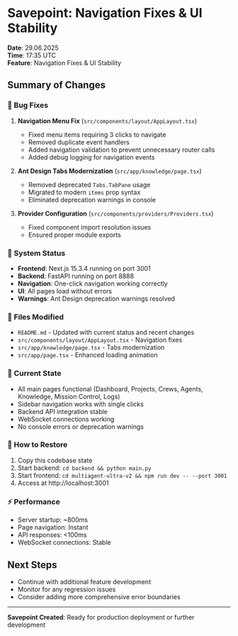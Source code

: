 # Savepoint: Navigation Fixes & UI Stability

**Date**: 29.06.2025  
**Time**: 17:35 UTC  
**Feature**: Navigation Fixes & UI Stability  

## Summary of Changes

### 🔧 Bug Fixes
1. **Navigation Menu Fix** (`src/components/layout/AppLayout.tsx`)
   - Fixed menu items requiring 3 clicks to navigate
   - Removed duplicate event handlers
   - Added navigation validation to prevent unnecessary router calls
   - Added debug logging for navigation events

2. **Ant Design Tabs Modernization** (`src/app/knowledge/page.tsx`)
   - Removed deprecated `Tabs.TabPane` usage
   - Migrated to modern `items` prop syntax
   - Eliminated deprecation warnings in console

3. **Provider Configuration** (`src/components/providers/Providers.tsx`)
   - Fixed component import resolution issues
   - Ensured proper module exports

### 🎯 System Status
- **Frontend**: Next.js 15.3.4 running on port 3001
- **Backend**: FastAPI running on port 8888
- **Navigation**: One-click navigation working correctly
- **UI**: All pages load without errors
- **Warnings**: Ant Design deprecation warnings resolved

### 📂 Files Modified
- `README.md` - Updated with current status and recent changes
- `src/components/layout/AppLayout.tsx` - Navigation fixes
- `src/app/knowledge/page.tsx` - Tabs modernization
- `src/app/page.tsx` - Enhanced loading animation

### 🔄 Current State
- All main pages functional (Dashboard, Projects, Crews, Agents, Knowledge, Mission Control, Logs)
- Sidebar navigation works with single clicks
- Backend API integration stable
- WebSocket connections working
- No console errors or deprecation warnings

### 🚀 How to Restore
1. Copy this codebase state
2. Start backend: `cd backend && python main.py`
3. Start frontend: `cd multiagent-ultra-v2 && npm run dev -- --port 3001`
4. Access at http://localhost:3001

### ⚡ Performance
- Server startup: ~800ms
- Page navigation: Instant
- API responses: <100ms
- WebSocket connections: Stable

## Next Steps
- Continue with additional feature development
- Monitor for any regression issues
- Consider adding more comprehensive error boundaries

---
**Savepoint Created**: Ready for production deployment or further development